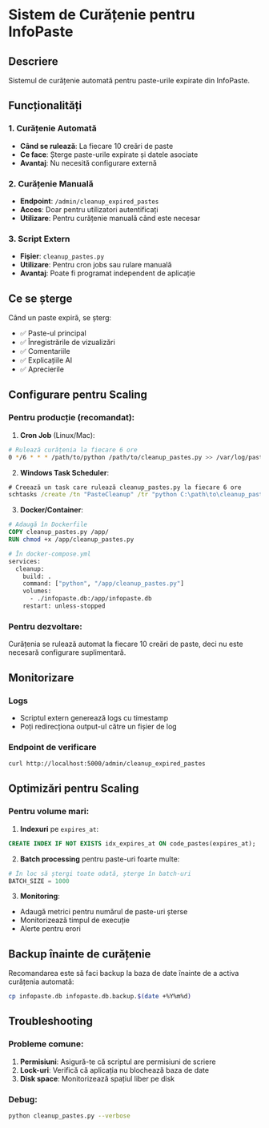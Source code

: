 # Sistem de Curățenie pentru InfoPaste

## Descriere

Sistemul de curățenie automată pentru paste-urile expirate din InfoPaste.

## Funcționalități

### 1. Curățenie Automată
- **Când se rulează**: La fiecare 10 creări de paste
- **Ce face**: Șterge paste-urile expirate și datele asociate
- **Avantaj**: Nu necesită configurare externă

### 2. Curățenie Manuală
- **Endpoint**: `/admin/cleanup_expired_pastes`
- **Acces**: Doar pentru utilizatori autentificați
- **Utilizare**: Pentru curățenie manuală când este necesar

### 3. Script Extern
- **Fișier**: `cleanup_pastes.py`
- **Utilizare**: Pentru cron jobs sau rulare manuală
- **Avantaj**: Poate fi programat independent de aplicație

## Ce se șterge

Când un paste expiră, se șterg:
- ✅ Paste-ul principal
- ✅ Înregistrările de vizualizări
- ✅ Comentariile
- ✅ Explicațiile AI
- ✅ Aprecierile

## Configurare pentru Scaling

### Pentru producție (recomandat):

1. **Cron Job** (Linux/Mac):
```bash
# Rulează curățenia la fiecare 6 ore
0 */6 * * * /path/to/python /path/to/cleanup_pastes.py >> /var/log/paste_cleanup.log 2>&1
```

2. **Windows Task Scheduler**:
```cmd
# Creează un task care rulează cleanup_pastes.py la fiecare 6 ore
schtasks /create /tn "PasteCleanup" /tr "python C:\path\to\cleanup_pastes.py" /sc daily /mo 1 /st 00:00
```

3. **Docker/Container**:
```dockerfile
# Adaugă în Dockerfile
COPY cleanup_pastes.py /app/
RUN chmod +x /app/cleanup_pastes.py

# În docker-compose.yml
services:
  cleanup:
    build: .
    command: ["python", "/app/cleanup_pastes.py"]
    volumes:
      - ./infopaste.db:/app/infopaste.db
    restart: unless-stopped
```

### Pentru dezvoltare:

Curățenia se rulează automat la fiecare 10 creări de paste, deci nu este necesară configurare suplimentară.

## Monitorizare

### Logs
- Scriptul extern generează logs cu timestamp
- Poți redirecționa output-ul către un fișier de log

### Endpoint de verificare
```bash
curl http://localhost:5000/admin/cleanup_expired_pastes
```

## Optimizări pentru Scaling

### Pentru volume mari:
1. **Indexuri** pe `expires_at`:
```sql
CREATE INDEX IF NOT EXISTS idx_expires_at ON code_pastes(expires_at);
```

2. **Batch processing** pentru paste-uri foarte multe:
```python
# În loc să ștergi toate odată, șterge în batch-uri
BATCH_SIZE = 1000
```

3. **Monitoring**:
- Adaugă metrici pentru numărul de paste-uri șterse
- Monitorizează timpul de execuție
- Alerte pentru erori

## Backup înainte de curățenie

Recomandarea este să faci backup la baza de date înainte de a activa curățenia automată:

```bash
cp infopaste.db infopaste.db.backup.$(date +%Y%m%d)
```

## Troubleshooting

### Probleme comune:
1. **Permisiuni**: Asigură-te că scriptul are permisiuni de scriere
2. **Lock-uri**: Verifică că aplicația nu blochează baza de date
3. **Disk space**: Monitorizează spațiul liber pe disk

### Debug:
```bash
python cleanup_pastes.py --verbose
``` 